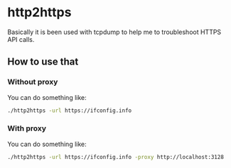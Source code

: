 # http2https

Basically it is been used with tcpdump to help me to troubleshoot HTTPS API calls.

## How to use that

### Without proxy 

You can do something like: 
```bash
./http2https -url https://ifconfig.info

```
### With proxy 

You can do something like: 
```bash
./http2https -url https://ifconfig.info -proxy http://localhost:3128
```

